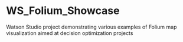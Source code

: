 # WS_Folium_Showcase
Watson Studio project demonstrating various examples of Folium map visualization aimed at decision optimization projects

